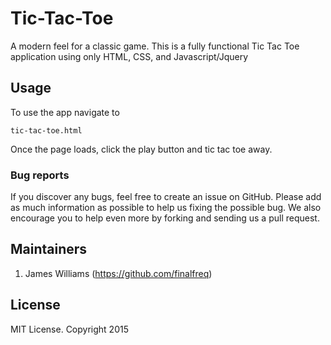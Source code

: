 # Tic-Tac-Toe

A modern feel for a classic game. This is a fully functional Tic Tac Toe application using only HTML, CSS, and Javascript/Jquery

## Usage

To use the app navigate to
```
tic-tac-toe.html
```

Once the page loads, click the play button and tic tac toe away.

### Bug reports

If you discover any bugs, feel free to create an issue on GitHub. Please add as much information as
possible to help us fixing the possible bug. We also encourage you to help even more by forking and
sending us a pull request.


## Maintainers
1. James Williams (https://github.com/finalfreq)


## License
MIT License. Copyright 2015
